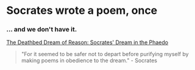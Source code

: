 # Socrates wrote a poem, once
### ... and we don't have it.

[The Deathbed Dream of Reason: Socrates' Dream in the Phaedo](https://muse.jhu.edu/article/2666/summary)

>"For it seemed to be safer not to depart before purifying myself by making poems in obedience to the dream." - Socrates
